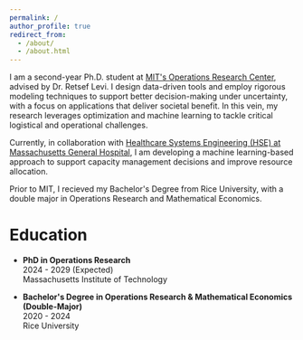 ```yaml
---
permalink: /
author_profile: true
redirect_from: 
  - /about/
  - /about.html
---
```


I am a second-year Ph.D. student at [MIT's Operations Research Center](https://orc.mit.edu/), advised by Dr. Retsef Levi. I design data-driven tools and employ rigorous modeling techniques to support better decision-making under uncertainty, with a focus on applications that deliver societal benefit. In this vein, my research leverages optimization and machine learning to tackle critical logistical and operational challenges.

Currently, in collaboration with [Healthcare Systems Engineering (HSE) at Massachusetts General Hospital](https://www.massgeneral.org/research/healthcare-systems-engineering), I am developing a machine learning-based approach to support capacity management decisions and improve resource allocation.

Prior to MIT, I recieved my Bachelor's Degree from Rice University, with a double major in Operations Research and Mathematical Economics.  

Education
======

- **PhD in Operations Research** \
  2024 - 2029 (Expected) \
  Massachusetts Institute of Technology

- **Bachelor's Degree in Operations Research & Mathematical Economics (Double-Major)** \
  2020 - 2024 \
  Rice University

